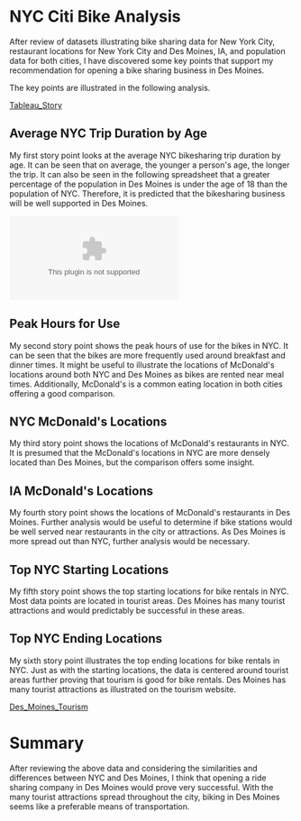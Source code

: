 # NYC Citi Bike Analysis 

After review of datasets illustrating bike sharing data for New York City, restaurant locations for New York City and Des Moines, IA, and population data for both cities, I have discovered some key points that support my recommendation for opening a bike sharing business in Des Moines.

The key points are illustrated in the following analysis.

[Tableau_Story](https://public.tableau.com/profile/angela.rivers#!/vizhome/bikesharing_16001242614980/Challenge?publish=yes)

## Average NYC Trip Duration by Age

My first story point looks at the average NYC bikesharing trip duration by age. It can be seen that on average, the younger a person's age, the longer the trip. It can also be seen in the following spreadsheet that a greater percentage of the population in Des Moines is under the age of 18 than the population of NYC. Therefore, it is predicted that the bikesharing business will be well supported in Des Moines.

![Population_Data](Population_Data.xlsx)

## Peak Hours for Use

My second story point shows the peak hours of use for the bikes in NYC. It can be seen that the bikes are more frequently used around breakfast and dinner times. It might be useful to illustrate the locations of McDonald's locations around both NYC and Des Moines as bikes are rented near meal times. Additionally, McDonald's is a common eating location in both cities offering a good comparison.

## NYC McDonald's Locations

My third story point shows the locations of McDonald's restaurants in NYC. It is presumed that the McDonald's locations in NYC are more densely located than Des Moines, but the comparison offers some insight.

## IA McDonald's Locations

My fourth story point shows the locations of McDonald's restaurants in Des Moines. Further analysis would be useful to determine if bike stations would be well served near restaurants in the city or attractions. As Des Moines is more spread out than NYC, further analysis would be necessary.

## Top NYC Starting Locations

My fifth story point shows the top starting locations for bike rentals in NYC. Most data points are located in tourist areas. Des Moines has many tourist attractions and would predictably be successful in these areas.

## Top NYC Ending Locations

My sixth story point illustrates the top ending locations for bike rentals in NYC. Just as with the starting locations, the data is centered around tourist areas further proving that tourism is good for bike rentals. Des Moines has many tourist attractions as illustrated on the tourism website.

[Des_Moines_Tourism](https://www.catchdesmoines.com/things-to-do/)

# Summary

After reviewing the above data and considering the similarities and differences between NYC and Des Moines, I think that opening a ride sharing company in Des Moines would prove very successful. With the many tourist attractions spread throughout the city, biking in Des Moines seems like a preferable means of transportation.